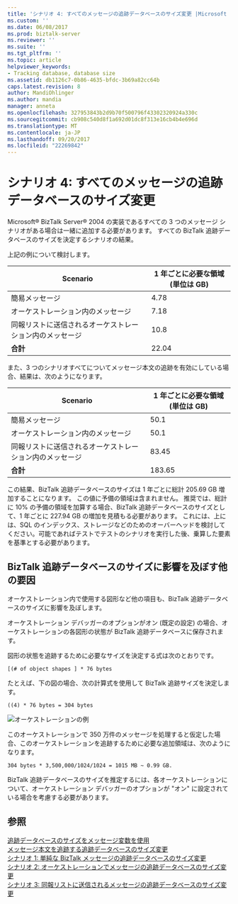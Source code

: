 ```yaml
---
title: 'シナリオ 4: すべてのメッセージの追跡データベースのサイズ変更 |Microsoft ドキュメント'
ms.custom: ''
ms.date: 06/08/2017
ms.prod: biztalk-server
ms.reviewer: ''
ms.suite: ''
ms.tgt_pltfrm: ''
ms.topic: article
helpviewer_keywords:
- Tracking database, database size
ms.assetid: db1126c7-0b86-4635-bfdc-3b69a82cc64b
caps.latest.revision: 8
author: MandiOhlinger
ms.author: mandia
manager: anneta
ms.openlocfilehash: 327953843b2d9b70f500796f43302320924a330c
ms.sourcegitcommit: cb908c540d8f1a692d01dc8f313e16cb4b4e696d
ms.translationtype: MT
ms.contentlocale: ja-JP
ms.lasthandoff: 09/20/2017
ms.locfileid: "22269842"
---
```

# <a name="scenario-4-sizing-the-tracking-database-for-all-messages"></a>シナリオ 4: すべてのメッセージの追跡データベースのサイズ変更
Microsoft® BizTalk Server® 2004 の実装であるすべての 3 つのメッセージ シナリオがある場合は一緒に追加する必要があります。 すべての BizTalk 追跡データベースのサイズを決定するシナリオの結果。  
  
 上記の例について検討します。  
  
|Scenario|1 年ごとに必要な領域 (単位は GB)|  
|--------------|-------------------------------------|  
|簡易メッセージ|4.78|  
|オーケストレーション内のメッセージ|7.18|  
|同報リストに送信されるオーケストレーション内のメッセージ|10.8|  
|**合計**|22.04|  
  
 また、3 つのシナリオすべてについてメッセージ本文の追跡を有効にしている場合、結果は、次のようになります。  
  
|Scenario|1 年ごとに必要な領域 (単位は GB)|  
|--------------|-------------------------------------|  
|簡易メッセージ|50.1|  
|オーケストレーション内のメッセージ|50.1|  
|同報リストに送信されるオーケストレーション内のメッセージ|83.45|  
|**合計**|183.65|  
  
 この結果、BizTalk 追跡データベースのサイズは 1 年ごとに総計 205.69 GB 増加することになります。 この値に予備の領域は含まれません。 推奨では、総計に 10% の予備の領域を加算する場合、BizTalk 追跡データベースのサイズとして、1 年ごとに 227.94 GB の増加を見積もる必要があります。 これには、上には、SQL のインデックス、ストレージなどのためのオーバーヘッドを検討してください。可能であればテストでテストのシナリオを実行した後、乗算した要素を基準とする必要があります。  
  
## <a name="other-factors-affecting-biztalk-tracking-database-size"></a>BizTalk 追跡データベースのサイズに影響を及ぼす他の要因  
 オーケストレーション内で使用する図形など他の項目も、BizTalk 追跡データベースのサイズに影響を及ぼします。  
  
 オーケストレーション デバッガーのオプションがオン (既定の設定) の場合、オーケストレーションの各図形の状態が BizTalk 追跡データベースに保存されます。  
  
 図形の状態を追跡するために必要なサイズを決定する式は次のとおりです。  
  
```  
[(# of object shapes ] * 76 bytes  
```  
  
 たとえば、下の図の場合、次の計算式を使用して BizTalk 追跡サイズを決定します。  
  
```  
((4) * 76 bytes = 304 bytes  
```  
  
 ![オーケストレーションの例](../core/media/sample-orchestration.gif "Sample_orchestration")  
  
 このオーケストレーションで 350 万件のメッセージを処理すると仮定した場合、このオーケストレーションを追跡するために必要な追加領域は、次のようになります。  
  
```  
304 bytes * 3,500,000/1024/1024 = 1015 MB ~ 0.99 GB.  
```  
  
 BizTalk 追跡データベースのサイズを推定するには、各オーケストレーションについて、オーケストレーション デバッガーのオプションが "オン" に設定されている場合を考慮する必要があります。  
  
## <a name="see-also"></a>参照  
 [追跡データベースのサイズをメッセージ変数を使用](../core/using-message-variables-to-size-the-tracking-database.md)   
 [メッセージ本文を追跡する追跡データベースのサイズ変更](../core/sizing-the-tracking-database-to-track-message-bodies.md)   
 [シナリオ 1: 単純な BizTalk メッセージの追跡データベースのサイズ変更](../core/scenario-1-sizing-the-tracking-database-for-simple-biztalk-messages.md)   
 [シナリオ 2: オーケストレーションでメッセージの追跡データベースのサイズ変更](../core/scenario-2-sizing-the-tracking-database-for-messages-in-orchestrations.md)   
 [シナリオ 3: 同報リストに送信されるメッセージの追跡データベースのサイズ変更](../core/scenario-3-size-the-tracking-database-for-messages-sent-to-distribution-lists.md)